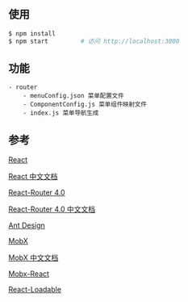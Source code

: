 ## 使用

```bash
$ npm install
$ npm start         # 访问 http://localhost:3000
```

## 功能

    - router
        - menuConfig.json 菜单配置文件
        - ComponentConfig.js 菜单组件映射文件
        - index.js 菜单导航生成

## 参考

[React](https://reactjs.org/)

[React 中文文档](https://doc.react-china.org/)

[React-Router 4.0](https://reacttraining.com/react-router/)

[React-Router 4.0 中文文档](http://reacttraining.cn/)

[Ant Design](https://ant.design/index-cn)

[MobX](https://mobx.js.org/)

[MobX 中文文档](http://cn.mobx.js.org/)

[Mobx-React](https://github.com/mobxjs/mobx-react)

[React-Loadable](https://github.com/jamiebuilds/react-loadable)
